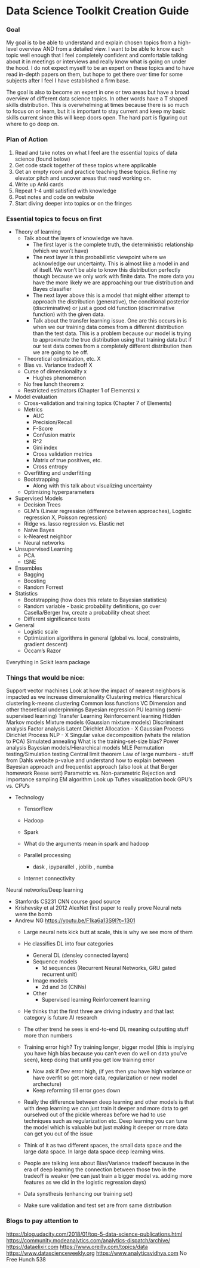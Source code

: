# Data Science Toolkit Creation Guide

### Goal
My goal is to be able to understand and explain chosen topics from a high-level overview AND from a detailed view. I want to be able to know each topic well enough that I feel completely confident and comfortable talking about it in meetings or interviews and really know what is going on under the hood. I do not expect myself to be an expert on these topics and to have read in-depth papers on them, but hope to get there over time for some subjects after I feel I have established a firm base.

The goal is also to become an expert in one or two areas but have a broad overview of different data science topics. In other words have a T shaped skills distribution. This is overwhelming at times because there is so much to focus on or learn, but it is important to stay current and keep my basic skills current since this will keep doors open. The hard part is figuring out where to go deep on. 

### Plan of Action
1. Read and take notes on what I feel are the essential topics of data science (found below)
2. Get code stack together of these topics where applicable
3. Get an empty room and practice teaching these topics. Refine my elevator pitch and uncover areas that need working on.
4. Write up Anki cards
5. Repeat 1-4 until satisfied with knowledge
6. Post notes and code on website
7. Start diving deeper into topics or on the fringes


### Essential topics to focus on first
* Theory of learning
    * Talk about the layers of knowledge we have. 
        * The first layer is the complete truth, the deterministic relationship (which we won’t have)
        * The next layer is this probabilistic viewpoint where we acknowledge our uncertainty. This is almost like a model in and of itself. We won’t be able to know this distribution perfectly though because we only work with finite data. The more data you have the more likely we are approaching our true distribution and Bayes classifier
        * The next layer above this is a model that might either attempt to approach the distribution (generative), the conditional posterior (discriminative) or just a good old function (discriminative function) with the given data. 
        * Talk about the transfer learning issue. One are this occurs in is when we our training data comes from a different distribution than the test data. This is a problem because our model is trying to approximate the true distribution using that training data but if our test data comes from a completely different distribution then we are going to be off.
    * Theoretical optimization, etc. X  
    * Bias vs. Variance tradeoff X
    * Curse of dimensionality  x
        * Hughes phenomenon
    * No free lunch theorem x
    * Restricted estimators (Chapter 1 of Elements) x
* Model evaluation
    * Cross-validation and training topics (Chapter 7 of Elements)
    * Metrics
        * AUC
        * Precision/Recall
        * F-Score
        * Confusion matrix
        * R^2
        * Gini index
        * Cross validation metrics
        * Matrix of true positives, etc.
        * Cross entropy
    * Overfitting and underfitting
    * Bootstrapping
        * Along with this talk about visualizing uncertainty
    * Optimizing hyperparameters
* Supervised Models
    * Decision Trees 
    * GLM’s (Linear regression (difference between approaches), Logistic regression X, Poisson regression)
    * Ridge vs. lasso regression vs. Elastic net
    * Naive Bayes
    * k-Nearest neighbor
    * Neural networks
* Unsupervised Learning
    * PCA
    * tSNE
* Ensembles
    * Bagging 
    * Boosting 
    * Random Forrest
* Statistics
    * Bootstrapping (how does this relate to Bayesian statistics)
    * Random variable - basic probability definitions, go over Casella/Berger hw, create a probability cheat sheet
    * Different significance tests
* General
    * Logistic scale
    * Optimization algorithms in general (global vs. local, constraints, gradient descent)
    * Occam’s Razor

Everything in Scikit learn package 

### Things that would be nice:
Support vector machines
Look at how the impact of nearest neighbors is impacted as we increase dimensionality
Clustering metrics
Hierarchical clustering
k-means clustering
Common loss functions
VC Dimension and other theoretical underpinnings
Bayesian regression
PU learning (semi-supervised learning)
Transfer Learning
Reinforcement learning
Hidden Markov models
Mixture models (Gaussian mixture models)
Discriminant analysis
Factor analysis
Latent Dirichlet Allocation - X
Gaussian Process
Dirichlet Process
NLP - X
Singular value decomposition (whats the relation to PCA)
Simulated annealing
What is the training-set-size bias?
Power analysis
Bayesian models/Hierarchical models 
MLE
Permutation testing/Simulation testing
Central limit theorem
Law of large numbers - stuff from Dahls website
p-value and understand how to explain between Bayesian approach and frequentist approach (also look at that Berger homework Reese sent)
Parametric vs. Non-parametric
Rejection and importance sampling
EM algorithm
Look up Tuftes visualization book
GPU’s vs. CPU’s

* Technology
    * TensorFlow
    * Hadoop
    * Spark
    * What do the arguments mean in spark and hadoop

    * Parallel processing
        * dask , ipyparallel , joblib , numba
    * Internet connectivity

Neural networks/Deep learning
* Stanfords CS231 CNN course good source
* Krishevsky et al 2012 AlexNet first paper to really prove Neural nets were the bomb
* Andrew NG https://youtu.be/F1ka6a13S9I?t=1301
    * Large neural nets kick butt at scale, this is why we see more of them
    * He classifies DL into four categories
        * General DL (densley connected layers)
        * Sequence models
            * 1d sequences (Recurrent Neural Networks, GRU gated recurrent unit)
        * Image models
            * 2d and 3d (CNNs)
        * Other
            * Supervised learning Reinforcement learning
    * He thinks that the first three are driving industry and that last category is future AI research
    * The other trend he sees is end-to-end DL meaning outputting stuff more than numbers

    * Training error high? Try training longer, bigger model (this is implying you have high bias because you can’t even do well on data you’ve seen), keep doing that until you get low training error
        * Now ask if Dev error high, (if yes then you have high variance or have overfit so get more data, regularization or new model archecture)
        * Keep reforming till error goes down
    * Really the difference between deep learning and other models is that with deep learning we can just train it deeper and more data to get ourselved out of the pickle whereas before we had to use techniques such as regularization etc. Deep learning you can tune the model which is valuable but just making it deeper or more data can get you out of the issue
    * Think of it as two different spaces, the small data space and the large data space. In large data space deep learning wins.
    * People are talking less about Bias/Variance tradeoff because in the era of deep learning the connection between those two in the tradeoff is weaker (we can just train a bigger model vs. adding more features as we did in the logistic regression days)
    * Data synsthesis (enhancing our training set)
    * Make sure validation and test set are from same distribution



### Blogs to pay attention to

https://blog.udacity.com/2018/01/top-5-data-science-publications.html
https://community.modeanalytics.com/analytics-dispatch/archive/
https://dataelixir.com
https://www.oreilly.com/topics/data
https://www.datascienceweekly.org
https://www.analyticsvidhya.com
No Free Hunch
538
